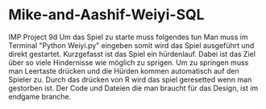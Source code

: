 # Mike-and-Aashif-Weiyi-SQL
IMP Project 9d
Um das Spiel zu starte muss folgendes tun Man muss im Terminal "Python Weiyi.py" eingeben somit wird das Spiel ausgeführt und direkt gestartet. Kurzgefasst ist das Spiel ein hürdenlauf. Dabei ist das Ziel über so viele Hindernisse wie möglich zu sprigen. Um zu springen muss man Leertaste drücken und die Hürden kommen automatisch auf den Spieler zu. Durch das drücken von R wird das spiel geresetted wenn man gestorben ist. Der Code und Dateien die man braucht für das Design, ist im endgame branche.
